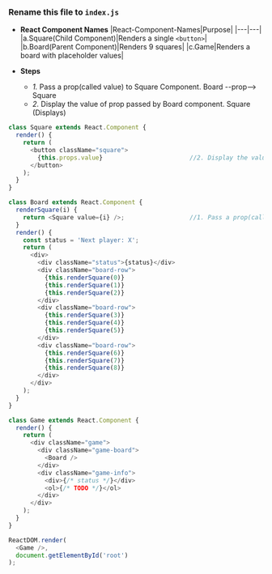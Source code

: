 ### Rename this file to `index.js`

- **React Component Names**
|React-Component-Names|Purpose|
|---|---|
|a.Square(Child Component)|Renders a single `<button>`|  
|b.Board(Parent Component)|Renders 9 squares|
|c.Game|Renders a board with placeholder values|

- **Steps**
  - *1.* Pass a prop(called value) to Square Component. Board --prop--> Square
  - *2.* Display the value of prop passed by Board component. Square (Displays)

```js
class Square extends React.Component {
  render() {
    return (
      <button className="square">
        {this.props.value}                        //2. Display the value of prop passed by Board component
      </button>
    );
  }
}

class Board extends React.Component {
  renderSquare(i) {
    return <Square value={i} />;                  //1. Pass a prop(called value) to Square Component
  }
  render() {
    const status = 'Next player: X';
    return (
      <div>
        <div className="status">{status}</div>
        <div className="board-row">
          {this.renderSquare(0)}
          {this.renderSquare(1)}
          {this.renderSquare(2)}
        </div>
        <div className="board-row">
          {this.renderSquare(3)}
          {this.renderSquare(4)}
          {this.renderSquare(5)}
        </div>
        <div className="board-row">
          {this.renderSquare(6)}
          {this.renderSquare(7)}
          {this.renderSquare(8)}
        </div>
      </div>
    );
  }
}

class Game extends React.Component {
  render() {
    return (
      <div className="game">
        <div className="game-board">
          <Board />
        </div>
        <div className="game-info">
          <div>{/* status */}</div>
          <ol>{/* TODO */}</ol>
        </div>
      </div>
    );
  }
}

ReactDOM.render(
  <Game />,
  document.getElementById('root')
);

```
